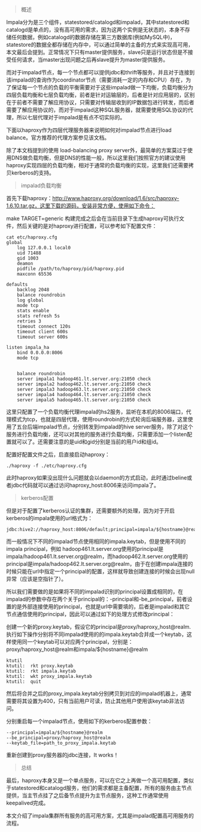 > 概述

Impala分为是三个组件，statestored/catalogd和impalad，其中statestored和catalogd是单点的，没有高可用的需求，因为这两个实例是无状态的，本身不存储任何数据，例如catalogd的数据存储在第三方数据库(例如MySQL中)，statestore的数据全都存储在内存中，可以通过简单的主备的方式来实现高可用，本文最后会提到。正常情况下只有master提供服务，slave只是运行状态但是不接受任何请求，当master出现问题之后再slave提升为master提供服务。

而对于impalad节点，每一个节点都可以提供jdbc和thrift等服务，并且对于连接到该impalad的查询作为coordinator节点（需要消耗一定的内存和CPU）存在，为了保证每一个节点的负载的平衡需要对于这些impalad做一下均衡，负载均衡分为四层负载均衡和七层负载均衡，前者是针对运输层的，后者是针对应用层的，区别在于前者不需要了解应用协议，只需要对传输层收到的IP数据包进行转发，而后者需要了解应用协议的，而对于impalad这种SQL服务器，就需要使用SQL协议的代理，所以七层代理对于impalad是有点不切实际的。

下面以haproxy作为四层代理服务器来说明如何对impalad节点进行load balance。官方推荐的代理方案参见该文档。

除了本文档提到的使用 load-balancing proxy server外，最简单的方案莫过于使用DNS做负载均衡，但是DNS的性能一般，所以这里我们按照官方的建议使用haproxy实现四层的负载均衡，相对于通常的负载均衡的实现，这里我们还需要拷贝kerberos的支持。

> impalad负载均衡

首先下载haproxy：http://www.haproxy.org/download/1.6/src/haproxy-1.6.10.tar.gz，这里下载的源码，安装非常方便，使用如下命令：

make TARGET=generic
构建完成之后会在当前目录下生成haproxy可执行文件，然后关键的是对haproxy进行配置，可以参考如下配置文件：
```
cat etc/haproxy.cfg
global
    log 127.0.0.1 local0
    uid 71488
    gid 1003
    deamon
    pidfile /path/to/haproxy/pid/haproxy.pid
    maxconn 65536

defaults
    backlog 2048
    balance roundrobin
    log global
    mode tcp
    stats enable
    stats refresh 5s
    retries 3
    timeout connect 120s
    timeout client 600s
    timeout server 600s

listen impala_ha
    bind 0.0.0.0:8006
    mode tcp


    balance roundrobin
    server impala1 hadoop461.lt.server.org:21050 check
    server impala2 hadoop462.lt.server.org:21050 check
    server impala3 hadoop463.lt.server.org:21050 check
    server impala4 hadoop464.lt.server.org:21050 check
    server impala5 hadoop465.lt.server.org:21050 check
```
这里只配置了一个负载均衡代理impala的hs2服务，监听在本机的8006端口，代理模式为tcp，也就是四层代理，使用roundrobin的方式轮询后端服务器，这里使用了五台后端impalad节点，分别转发到impalad的hive server服务，除了对这个服务进行负载均衡，还可以对其他的服务进行负载均衡，只需要添加一个listen配置就可以了。还需要注意的是uid和gid分别是当前的用户id和组id。

配置好配置文件之后，启直接启动haproxy：
```
./haproxy -f ./etc/haproxy.cfg
```
此时haproxy如果没出现什么问题就会以daemon的方式启动，此时通过beline或者jdbc代码就可以通过访问haproxy_host:8006来访问impala了。

> kerberos配置

但是对于配置了kerberos认证的集群，还需要额外的处理，因为对于开启kerberos的impala使用的url格式为：
```
jdbc:hive2://haproxy_host:8006/default;principal=impala/${hostname}@realm;
```
而一般情况下不同的impalad节点使用相同的impala.keytab，但是使用不同的impala principal，例如 hadoop461.lt.server.org使用的principal是impala/hadoop461.lt.server.org@realm，而hadoop462.lt.server.org使用的principal是impala/hadoop462.lt.server.org@realm，由于在创建impala连接的时候只能在url中指定一个principal的配置，这样就导致创建连接的时候会出现null异常（应该是空指针了）。

所以我们需要做的是如果将不同的impalad识别的principal设置成相同的，在impalad的参数中存在两个关于principal的：-principal和-be_principal，前者设置的是外部连接使用的principal，也就是url中需要填的，后者是impalad和其它节点通信使用的principal，因此可以通过如下的处理方式修改principal：

创建一个新的proxy.keytab，假设它的principal是proxy/haproxy_host@realm.
执行如下操作分别将不同impalad使用的的impala.keytab合并成一个keytab，这样使用同一个keytab可以对应两个principal，分别是：proxy/haproxy_host@realm和impala/${hostname}@realm
```
ktutil
ktutil:  rkt proxy.keytab
ktutil:  rkt impala.keytab
ktutil:  wkt proxy_impala.keytab
ktutil:  quit
```
然后将合并之后的proxy_impala.keytab分别拷贝到对应的impalad机器上，通常需要将其设置为400，只有当前用户可读，防止其他用户使用该keytab非法访问。

分别重启每一个impalad节点，使用如下的kerberos配置参数：
```
--principal=impala/${hostname}@realm
--be_principal=proxy/haproxy_host@realm
--keytab_file=path_to_proxy_impala.keytab
```

重新创建到proxy服务器的jdbc连接，It works！

> 总结

最后，haproxy本身又是一个单点服务，可以在它之上再做一个高可用配置，类似于statestored和catalogd服务，他们的需求都是主备配置，所有的服务由主节点提供，当主节点挂了之后备节点提升为主节点服务，这种工作通常使用keepalived完成。

本文介绍了impala集群所有服务的高可用方案，尤其是impalad配置高可用服务的流程。
